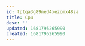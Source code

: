 ```yaml
---
id: tptqa3g89ned4xezomx48za
title: Cpu
desc: ''
updated: 1681795265990
created: 1681795265990
---
```

